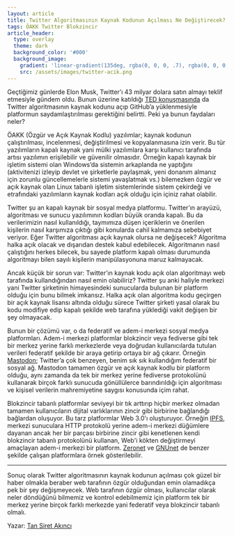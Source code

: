 ```yaml
---
layout: article
title: Twitter Algoritmasının Kaynak Kodunun Açılması Ne Değiştirecek?
tags: ÖAKK Twitter Blokzincir
article_header:
  type: overlay
  theme: dark
  background_color: '#000'
  background_image:
    gradient: 'linear-gradient(135deg, rgba(0, 0, 0, .7), rgba(0, 0, 0, .7))'
    src: /assets/images/twitter-acik.png
---
```


Geçtiğimiz günlerde Elon Musk, Twitter’ı 43 milyar dolara satın almayı teklif etmesiyle gündem oldu. Bunun üzerine katıldığı [TED konuşmasında](https://vid.puffyan.us/watch?v=cdZZpaB2kDM) da Twitter algoritmasının kaynak kodunu açıp GitHub’a yüklenmesiyle platformun saydamlaştırılması gerektiğini belirtti. Peki ya bunun faydaları neler?

ÖAKK (Özgür ve Açık Kaynak Kodlu) yazılımlar; kaynak kodunun çalıştırılması, incelenmesi, değiştirilmesi ve kopyalanmasına izin verir. Bu tür yazılımların kapalı kaynak yani mülki yazılımlara karşı kullanıcı tarafında artısı yazılımın erişilebilir ve güvenilir olmasıdır. Örneğin kapalı kaynak bir işletim sistemi olan Windows’da sistemin arkaplanda ne yaptığını (aktivitenizi izleyip devlet ve şirketlerle paylaşmak, yeni donanım almanız için zorunlu güncellemelerle sistemi yavaşlatmak vs.) bilemezken özgür ve açık kaynak olan Linux tabanlı işletim sistemlerinde sistem çekirdeği ve etrafındaki yazılımların kaynak kodları açık olduğu için içiniz rahat olabilir.

Twitter şu an kapalı kaynak bir sosyal medya platformu. Twitter’ın arayüzü, algoritması ve sunucu yazılımının kodları büyük oranda kapalı. Bu da verilerimizin nasıl kullanıldığı, taymımıza düşen içeriklerin ve önerilen kişilerin nasıl karşımıza çıktığı gibi konularda cahil kalmamıza sebebiyet veriyor. Eğer Twitter algoritması açık kaynak olursa ne değişecek? Algoritma halka açık olacak ve dışarıdan destek kabul edebilecek. Algoritmanın nasıl çalıştığını herkes bilecek, bu sayede platform kapalı olması durumunda algoritmayı bilen sayılı kişilerin manipülasyonuna maruz kalmayacak.

Ancak küçük bir sorun var: Twitter’ın kaynak kodu açık olan algoritmayı web tarafında kullandığından nasıl emin olabiliriz? Twitter şu anki haliyle merkezi yani Twitter şirketinin himayesindeki sunucularda bulunan bir platform olduğu için bunu bilmek imkansız. Halka açık olan algoritma kodu geçirgen bir açık kaynak lisansı altında olduğu sürece Twitter şirketi yasal olarak bu kodu modifiye edip kapalı şekilde web tarafına yüklediği vakit değişen bir şey olmayacak.

Bunun bir çözümü var, o da federatif ve adem-i merkezi sosyal medya platformları. Adem-i merkezi platformlar blokzincir veya fediverse gibi tek bir merkez yerine farklı merkezlerde veya doğrudan kullanıcılarda tutulan verileri federatif şekilde bir araya getirip ortaya bir ağ çıkarır. Örneğin [Mastodon](https://joinmastodon.org/); Twitter’a çok benzeyen, benim sık sık kullandığım federatif bir sosyal ağ. Mastodon tamamen özgür ve açık kaynak kodlu bir platform olduğu, aynı zamanda da tek bir merkez yerine fediverse protokolünü kullanarak birçok farklı sunucuda gönüllülerce barındırıldığı için algoritması ve kişisel verilerin mahremiyetine saygısı konusunda içim rahat.

Blokzincir tabanlı platformlar seviyeyi bir tık arttırıp hiçbir merkez olmadan tamamen kullanıcıların dijital varlıklarının zincir gibi birbirine bağlandığı bağlardan oluşuyor. Bu tarz platformlar Web 3.0'ı oluşturuyor. Örneğin [IPFS](https://ipfs.io/), merkezi sunuculara HTTP protokolü yerine adem-i merkezi düğümlere dayanan ancak her bir parçası birbirine zincir gibi kenetlenen kendi blokzincir tabanlı protokolünü kullanan, Web'i kökten değiştirmeyi amaçlayan adem-i merkezi bir platform. [Zeronet](https://zeronet.io/) ve [GNUnet](https://www.gnunet.org) de benzer şekilde çalışan platformlara örnek gösterilebilir.

---

Sonuç olarak Twitter algoritmasının kaynak kodunun açılması çok güzel bir haber olmakla beraber web tarafının özgür olduğundan emin olamadıkça pek bir şey değişmeyecek. Web tarafının özgür olması, kullanıcılar olarak neler döndüğünü bilmemiz ve kontrol edebilmemiz için platform tek bir merkez yerine birçok farklı merkezde yani federatif veya blokzincir tabanlı olmalı.


Yazar: [Tan Siret Akıncı](https://yutyo.github.io/)
